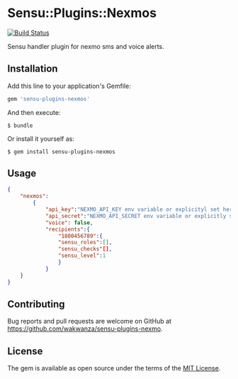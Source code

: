 # Sensu::Plugins::Nexmos
[![Build Status](https://travis-ci.org/wakwanza/sensu-plugins-nexmos.svg?branch=master)](https://travis-ci.org/wakwanza/sensu-plugins-nexmos)

Sensu handler plugin for nexmo sms and voice alerts.

## Installation

Add this line to your application's Gemfile:

```ruby
gem 'sensu-plugins-nexmos'
```

And then execute:

    $ bundle

Or install it yourself as:

    $ gem install sensu-plugins-nexmos

## Usage

~~~json
{
	"nexmos":
		{
			"api_key":"NEXMO_API_KEY env variable or explicityl set here",
			"api_secret":"NEXMO_API_SECRET env variable or explicitly set here",
			"voice": false,
			"recipients":{
				"1800456789":{
				"sensu_roles":[],
				"sensu_checks"[],
				"sensu_level":1
				}
			}
  	}
}
~~~


## Contributing

Bug reports and pull requests are welcome on GitHub at https://github.com/wakwanza/sensu-plugins-nexmo.


## License

The gem is available as open source under the terms of the [MIT License](http://opensource.org/licenses/MIT).

